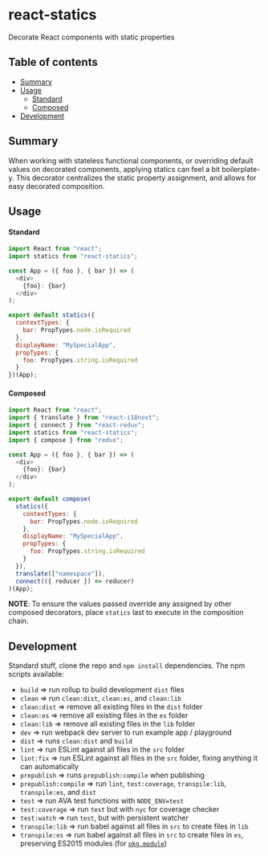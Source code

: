 # react-statics

Decorate React components with static properties

## Table of contents

- [Summary](#summary)
- [Usage](#usage)
  - [Standard](#standard)
  - [Composed](#composed)
- [Development](#development)

## Summary

When working with stateless functional components, or overriding default values on decorated components, applying statics can feel a bit boilerplate-y. This decorator centralizes the static property assignment, and allows for easy decorated composition.

## Usage

#### Standard

```javascript
import React from "react";
import statics from "react-statics";

const App = ({ foo }, { bar }) => (
  <div>
    {foo}: {bar}
  </div>
);

export default statics({
  contextTypes: {
    bar: PropTypes.node.isRequired
  },
  displayName: "MySpecialApp",
  propTypes: {
    foo: PropTypes.string.isRequired
  }
})(App);
```

#### Composed

```javascript
import React from "react";
import { translate } from "react-i18next";
import { connect } from "react-redux";
import statics from "react-statics";
import { compose } from "redux";

const App = ({ foo }, { bar }) => (
  <div>
    {foo}: {bar}
  </div>
);

export default compose(
  statics({
    contextTypes: {
      bar: PropTypes.node.isRequired
    },
    displayName: "MySpecialApp",
    propTypes: {
      foo: PropTypes.string.isRequired
    }
  }),
  translate(["namespace"]),
  connect(({ reducer }) => reducer)
)(App);
```

**NOTE**: To ensure the values passed override any assigned by other composed decorators, place `statics` last to execute in the composition chain.

## Development

Standard stuff, clone the repo and `npm install` dependencies. The npm scripts available:

- `build` => run rollup to build development `dist` files
- `clean` => run `clean:dist`, `clean:es`, and `clean:lib`
- `clean:dist` => remove all existing files in the `dist` folder
- `clean:es` => remove all existing files in the `es` folder
- `clean:lib` => remove all existing files in the `lib` folder
- `dev` => run webpack dev server to run example app / playground
- `dist` => runs `clean:dist` and `build`
- `lint` => run ESLint against all files in the `src` folder
- `lint:fix` => run ESLint against all files in the `src` folder, fixing anything it can automatically
- `prepublish` => runs `prepublish:compile` when publishing
- `prepublish:compile` => run `lint`, `test:coverage`, `transpile:lib`, `transpile:es`, and `dist`
- `test` => run AVA test functions with `NODE_ENV=test`
- `test:coverage` => run `test` but with `nyc` for coverage checker
- `test:watch` => run `test`, but with persistent watcher
- `transpile:lib` => run babel against all files in `src` to create files in `lib`
- `transpile:es` => run babel against all files in `src` to create files in `es`, preserving ES2015 modules (for
  [`pkg.module`](https://github.com/rollup/rollup/wiki/pkg.module))
